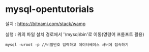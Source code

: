 # mysql-opentutorials

설치 : https://bitnami.com/stack/wamp

실행 : 위의 파일 설치 경로에서 '\mysql\bin'로 이동(명령어 프롬프트 활용)
```
mysql -uroot -p //비밀번호 입력하고 데이터베이스 서버에 접속하기
```
